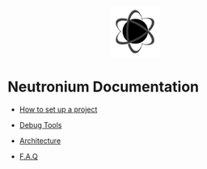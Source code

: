 <p align="center"><img <p align="center"><img width="100"src="../../Deploy/logo.png"></p>

# Neutronium Documentation

* [How to set up a project](./SetUp.md)

* [Debug Tools](./Tools.md)

* [Architecture](.\Architecture.md)

* [F.A.Q](./FAQ.md)
